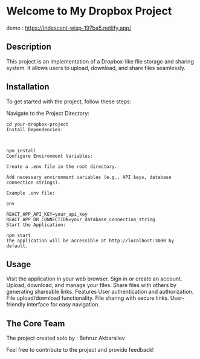 # Welcome to My Dropbox Project
demo : https://iridescent-wisp-197ba5.netlify.app/
## Description

This project is an implementation of a Dropbox-like file storage and sharing system. It allows users to upload, download, and share files seamlessly.

## Installation

To get started with the project, follow these steps:

Navigate to the Project Directory:


``````
cd your-dropbox-project
Install Dependencies:



npm install
Configure Environment Variables:

Create a .env file in the root directory.

Add necessary environment variables (e.g., API keys, database connection strings).

Example .env file:

env

REACT_APP_API_KEY=your_api_key
REACT_APP_DB_CONNECTION=your_database_connection_string
Start the Application:

``````
``````
npm start
The application will be accessible at http://localhost:3000 by default.

``````

## Usage
Visit the application in your web browser.
Sign in or create an account.
Upload, download, and manage your files.
Share files with others by generating shareable links.
Features
User authentication and authorization.
File upload/download functionality.
File sharing with secure links.
User-friendly interface for easy navigation.


## The Core Team

The project created solo by : 
Behruz Akbaraliev

Feel free to contribute to the project and provide feedback!
